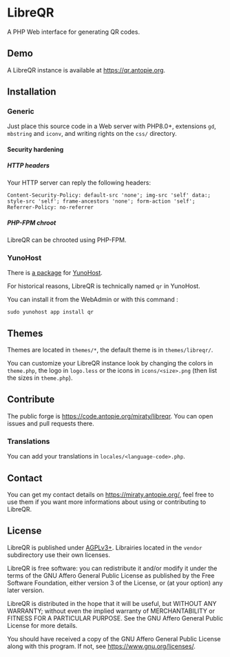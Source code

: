 # LibreQR

A PHP Web interface for generating QR codes.

## Demo

A LibreQR instance is available at <https://qr.antopie.org>.

## Installation

### Generic

Just place this source code in a Web server with PHP8.0+, extensions `gd`, `mbstring` and `iconv`, and writing rights on the `css/` directory.

#### Security hardening

##### HTTP headers

Your HTTP server can reply the following headers:
```
Content-Security-Policy: default-src 'none'; img-src 'self' data:; style-src 'self'; frame-ancestors 'none'; form-action 'self';
Referrer-Policy: no-referrer
```

##### PHP-FPM chroot

LibreQR can be chrooted using PHP-FPM.

### YunoHost

There is [a package](https://code.antopie.org/miraty/qr_ynh/) for [YunoHost](https://yunohost.org/).

For historical reasons, LibreQR is technically named `qr` in YunoHost.

You can install it from the WebAdmin or with this command :

```
sudo yunohost app install qr
```

## Themes

Themes are located in `themes/*`, the default theme is in `themes/libreqr/`.

You can customize your LibreQR instance look by changing the colors in `theme.php`, the logo in `logo.less` or the icons in `icons/<size>.png` (then list the sizes in `theme.php`).

## Contribute

The public forge is <https://code.antopie.org/miraty/libreqr>. You can open issues and pull requests there.

### Translations

You can add your translations in `locales/<language-code>.php`.

## Contact

You can get my contact details on <https://miraty.antopie.org/>, feel free to use them if you want more informations about using or contributing to LibreQR.

## License

LibreQR is published under [AGPLv3+](https://code.antopie.org/miraty/libreqr/src/branch/main/LICENSE). Librairies located in the `vendor` subdirectory use their own licenses.

LibreQR is free software: you can redistribute it and/or modify it under the terms of the GNU Affero General Public License as published by the Free Software Foundation, either version 3 of the License, or (at your option) any later version.

LibreQR is distributed in the hope that it will be useful, but WITHOUT ANY WARRANTY; without even the implied warranty of
MERCHANTABILITY or FITNESS FOR A PARTICULAR PURPOSE. See the GNU Affero General Public License for more details.

You should have received a copy of the GNU Affero General Public License along with this program. If not, see <https://www.gnu.org/licenses/>.
